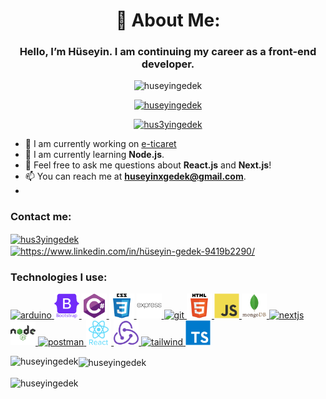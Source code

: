 <h1 align="center">💫 About Me:</h1>
<h3 align="center">Hello, I’m Hüseyin. I am continuing my career as a front-end developer.</h3>

<p align="center"> 
    <img src="https://komarev.com/ghpvc/?username=huseyingedek&label=huseyingedek&color=0e75b6&style=flat" alt="huseyingedek" />
</p>

<p align="center"> 
    <a href="https://github.com/ryo-ma/github-profile-trophy">
        <img src="https://github-profile-trophy.vercel.app/?username=huseyingedek" alt="huseyingedek" />
    </a>
</p>

<p align="center"> 
    <a href="https://twitter.com/hus3yingedek" target="blank">
        <img src="https://img.shields.io/twitter/follow/hus3yingedek?logo=twitter&style=for-the-badge" alt="hus3yingedek" />
    </a>
</p>

- 🔭 I am currently working on [e-ticaret](huseyingedek.com)
- 🌱 I am currently learning **Node.js**.
- 💬 Feel free to ask me questions about **React.js** and **Next.js**!
- 📫 You can reach me at **huseyinxgedek@gmail.com**.
- 
<h3 align="left">Contact me:</h3>
<p align="left">
    <a href="https://twitter.com/hus3yingedek" target="blank">
        <img align="center" src="https://raw.githubusercontent.com/rahuldkjain/github-profile-readme-generator/master/src/images/icons/Social/twitter.svg" alt="hus3yingedek" height="30" width="40" />
    </a>
    <a href="https://www.linkedin.com/in/hüseyin-gedek-9419b2290/" target="blank">
        <img align="center" src="https://raw.githubusercontent.com/rahuldkjain/github-profile-readme-generator/master/src/images/icons/Social/linked-in-alt.svg" alt="https://www.linkedin.com/in/hüseyin-gedek-9419b2290/" height="30" width="40" />
    </a>
</p>

<h3 align="left">Technologies I use:</h3>
<p align="left">
    <a href="https://www.arduino.cc/" target="_blank" rel="noreferrer">
        <img src="https://cdn.worldvectorlogo.com/logos/arduino-1.svg" alt="arduino" width="40" height="40"/>
    </a>
    <a href="https://getbootstrap.com" target="_blank" rel="noreferrer">
        <img src="https://raw.githubusercontent.com/devicons/devicon/master/icons/bootstrap/bootstrap-plain-wordmark.svg" alt="bootstrap" width="40" height="40"/>
    </a>
    <a href="https://www.w3schools.com/cs/" target="_blank" rel="noreferrer">
        <img src="https://raw.githubusercontent.com/devicons/devicon/master/icons/csharp/csharp-original.svg" alt="csharp" width="40" height="40"/>
    </a>
    <a href="https://www.w3schools.com/css/" target="_blank" rel="noreferrer">
        <img src="https://raw.githubusercontent.com/devicons/devicon/master/icons/css3/css3-original-wordmark.svg" alt="css3" width="40" height="40"/>
    </a>
    <a href="https://expressjs.com" target="_blank" rel="noreferrer">
        <img src="https://raw.githubusercontent.com/devicons/devicon/master/icons/express/express-original-wordmark.svg" alt="express" width="40" height="40"/>
    </a>
    <a href="https://git-scm.com/" target="_blank" rel="noreferrer">
        <img src="https://www.vectorlogo.zone/logos/git-scm/git-scm-icon.svg" alt="git" width="40" height="40"/>
    </a>
    <a href="https://www.w3.org/html/" target="_blank" rel="noreferrer">
        <img src="https://raw.githubusercontent.com/devicons/devicon/master/icons/html5/html5-original-wordmark.svg" alt="html5" width="40" height="40"/>
    </a>
    <a href="https://developer.mozilla.org/tr-TR/dokümanlar/Web/JavaScript" target="_blank" rel="noreferrer">
        <img src="https://raw.githubusercontent.com/devicons/devicon/master/icons/javascript/javascript-original.svg" alt="javascript" width="40" height="40"/>
    </a>
    <a href="https://www.mongodb.com/" target="_blank" rel="noreferrer">
        <img src="https://raw.githubusercontent.com/devicons/devicon/master/icons/mongodb/mongodb-original-wordmark.svg" alt="mongodb" width="40" height="40"/>
    </a>
    <a href="https://nextjs.org/" target="_blank" rel="noreferrer">
        <img src="https://cdn.worldvectorlogo.com/logos/nextjs-2.svg" alt="nextjs" width="40" height="40"/>
    </a>
    <a href="https://nodejs.org" target="_blank" rel="noreferrer">
        <img src="https://raw.githubusercontent.com/devicons/devicon/master/icons/nodejs/nodejs-original-wordmark.svg" alt="nodejs" width="40" height="40"/>
    </a>
    <a href="https://postman.com" target="_blank" rel="noreferrer">
        <img src="https://www.vectorlogo.zone/logos/getpostman/getpostman-icon.svg" alt="postman" width="40" height="40"/>
    </a>
    <a href="https://reactjs.org/" target="_blank" rel="noreferrer">
        <img src="https://raw.githubusercontent.com/devicons/devicon/master/icons/react/react-original-wordmark.svg" alt="react" width="40" height="40"/>
    </a>
    <a href="https://redux.js.org" target="_blank" rel="noreferrer">
        <img src="https://raw.githubusercontent.com/devicons/devicon/master/icons/redux/redux-original.svg" alt="redux" width="40" height="40"/>
    </a>
    <a href="https://tailwindcss.com/" target="_blank" rel="noreferrer">
        <img src="https://www.vectorlogo.zone/logos/tailwindcss/tailwindcss-icon.svg" alt="tailwind" width="40" height="40"/>
    </a>
    <a href="https://www.typescriptlang.org/" target="_blank" rel="noreferrer">
        <img src="https://raw.githubusercontent.com/devicons/devicon/master/icons/typescript/typescript-original.svg" alt="typescript" width="40" height="40"/>
    </a>
</p>

<p><img align="left" src="https://github-readme-stats.vercel.app/api/top-langs?username=huseyingedek&show_icons=true&theme=tokyonight&title_color=ff4d4d&cache_seconds=1800&locale=tr&layout=compact" alt="huseyingedek" /></p>

<p><img align="center" src="https://github-readme-stats.vercel.app/api?username=huseyingedek&show_icons=true&locale=tr" alt="huseyingedek" /></p>

<p><img align="center" src="https://github-readme-streak-stats.herokuapp.com/?user=huseyingedek&" alt="huseyingedek" /></p>
